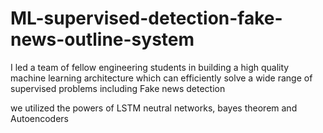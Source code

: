 # ML-supervised-detection-fake-news-outline-system

I led a team of fellow engineering students in 
building a high quality machine learning architecture
which can efficiently solve a wide range of supervised problems 
including Fake news detection

we utilized the powers of LSTM neutral networks, bayes theorem and Autoencoders














